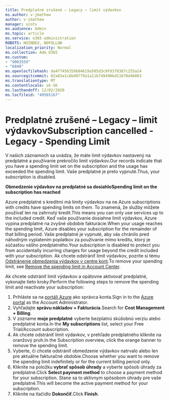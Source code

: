 ```yaml
---
title: Predplatné zrušené – Legacy – limit výdavkov
ms.author: v-jmathew
author: v-jmathew
manager: scotv
ms.audience: Admin
ms.topic: article
ms.service: o365-administration
ROBOTS: NOINDEX, NOFOLLOW
localization_priority: Normal
ms.collection: Adm_O365
ms.custom:
- "9003559"
- "6848"
ms.openlocfilehash: da4f7456359b04619a505d3c9fd378387c255a24
ms.sourcegitcommit: 62a83a1c6bd9779a1a11b749490bd11670d4b063
ms.translationtype: MT
ms.contentlocale: sk-SK
ms.lasthandoff: 12/02/2020
ms.locfileid: "49565167"
---
```

# <a name="subscription-cancelled---legacy---spending-limit"></a><span data-ttu-id="58bc7-102">Predplatné zrušené – Legacy – limit výdavkov</span><span class="sxs-lookup"><span data-stu-id="58bc7-102">Subscription cancelled - Legacy - Spending Limit</span></span>

<span data-ttu-id="58bc7-103">V našich záznamoch sa uvádza, že máte limit výdavkov nastavený na predplatné a používanie prekročilo limit výdavkov.</span><span class="sxs-lookup"><span data-stu-id="58bc7-103">Our records indicate that you have a spending limit set on the subscription and the usage has exceeded the spending limit.</span></span> <span data-ttu-id="58bc7-104">Vaše predplatné je preto vypnuté.</span><span class="sxs-lookup"><span data-stu-id="58bc7-104">Thus, your subscription is disabled.</span></span>

<span data-ttu-id="58bc7-105">**Obmedzenie výdavkov na predplatné sa dosiahlo**</span><span class="sxs-lookup"><span data-stu-id="58bc7-105">**Spending limit on the subscription has reached**</span></span>

<span data-ttu-id="58bc7-106">Azure predplatné s kreditmi má limity výdavkov na ne.</span><span class="sxs-lookup"><span data-stu-id="58bc7-106">Azure subscriptions with credits have spending limits on them.</span></span> <span data-ttu-id="58bc7-107">To znamená, že služby môžete používať len na zahrnutý kredit.</span><span class="sxs-lookup"><span data-stu-id="58bc7-107">This means you can only use services up to the included credit.</span></span> <span data-ttu-id="58bc7-108">Keď vaše používanie dosiahne limit výdavkov, Azure vypína predplatné na zvyšné obdobie fakturácie.</span><span class="sxs-lookup"><span data-stu-id="58bc7-108">When your usage reaches the spending limit, Azure disables your subscription for the remainder of that billing period.</span></span> <span data-ttu-id="58bc7-109">Vaše predplatné je vypnuté, aby vás chránilo pred náhodným vyplatením poplatkov za používanie mimo kreditu, ktorý je súčasťou vášho predplatného.</span><span class="sxs-lookup"><span data-stu-id="58bc7-109">Your subscription is disabled to protect you from accidentally incurring charges for usage beyond the credit included with your subscription.</span></span> <span data-ttu-id="58bc7-110">Ak chcete odstrániť limit výdavkov, pozrite si tému [Odstránenie obmedzenia výdavkov v centre kont](https://docs.microsoft.com/azure/cost-management-billing/manage/spending-limit#remove).</span><span class="sxs-lookup"><span data-stu-id="58bc7-110">To remove your spending limit, see [Remove the spending limit in Account Center](https://docs.microsoft.com/azure/cost-management-billing/manage/spending-limit#remove).</span></span>

<span data-ttu-id="58bc7-111">Ak chcete odstrániť limit výdavkov a opätovne aktivovať predplatné, vykonajte tieto kroky:</span><span class="sxs-lookup"><span data-stu-id="58bc7-111">Perform the following steps to remove the spending limit and reactivate your subscription:</span></span>

1. <span data-ttu-id="58bc7-112">Prihláste sa na [portáli Azure](https://portal.azure.com/) ako správca konta.</span><span class="sxs-lookup"><span data-stu-id="58bc7-112">Sign in to the [Azure portal](https://portal.azure.com/) as the Account Administrator.</span></span>
2. <span data-ttu-id="58bc7-113">Vyhľadajte **správu nákladov + Fakturácia**.</span><span class="sxs-lookup"><span data-stu-id="58bc7-113">Search for **Cost Management + Billing**.</span></span>
3. <span data-ttu-id="58bc7-114">V zozname **moje predplatné** vyberte bezplatnú skúšobnú verziu alebo predplatné konta.</span><span class="sxs-lookup"><span data-stu-id="58bc7-114">In the **My subscriptions** list, select your Free Trial/Account subscription.</span></span>
4. <span data-ttu-id="58bc7-115">Ak chcete odstrániť limit výdavkov, v prehľade predplatného kliknite na oranžový pruh.</span><span class="sxs-lookup"><span data-stu-id="58bc7-115">In the Subscription overview, click the orange banner to remove the spending limit.</span></span>
5. <span data-ttu-id="58bc7-116">Vyberte, či chcete odstrániť obmedzenie výdavkov natrvalo alebo len pre aktuálne fakturačné obdobie.</span><span class="sxs-lookup"><span data-stu-id="58bc7-116">Choose whether you want to remove the spending limit indefinitely or for the current billing period only.</span></span>
6. <span data-ttu-id="58bc7-117">Kliknite na položku **vybrať spôsob úhrady** a vyberte spôsob úhrady za predplatné.</span><span class="sxs-lookup"><span data-stu-id="58bc7-117">Click **Select payment method** to choose a payment method for your subscription.</span></span> <span data-ttu-id="58bc7-118">Stane sa to aktívnym spôsobom úhrady pre vaše predplatné.</span><span class="sxs-lookup"><span data-stu-id="58bc7-118">This will become the active payment method for your subscription.</span></span>
7. <span data-ttu-id="58bc7-119">Kliknite na tlačidlo **Dokončiť**.</span><span class="sxs-lookup"><span data-stu-id="58bc7-119">Click **Finish**.</span></span>
